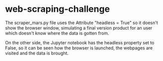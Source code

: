# web-scraping-challenge

The scraper_mars.py file uses the Attribute "headless = True" so it doesn't show the browser window, simulating a final version product for an user which doesn't know where the data is gotten from.

On the other side, the Jupyter notebook has the headless property set to False, so it can be seen how the browser is launched, the webpages are visited and the data is brought.